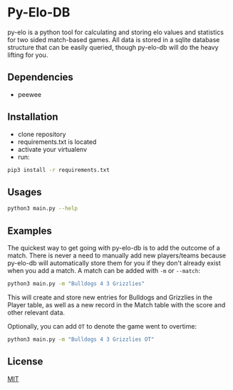 # Py-Elo-DB

py-elo is a python tool for calculating and storing elo values and statistics for two sided match-based games. All data is stored in a sqlite database structure that can be easily queried, though py-elo-db will do the heavy lifting for you.

## Dependencies
- peewee

## Installation
- clone repository
- requirements.txt is located
- activate your virtualenv
- run: 
```bash
pip3 install -r requirements.txt
```

## Usages
```bash
python3 main.py --help
```

## Examples
The quickest way to get going with py-elo-db is to add the outcome of a match. There is never a need to manually add new players/teams because py-elo-db will automatically store them for you if they don't already exist when you add a match. A match can be added with `-m` or `--match`:
```bash
python3 main.py -m "Bulldogs 4 3 Grizzlies"
```
This will create and store new entries for Bulldogs and Grizzlies in the Player table, as well as a new record in the Match table with the score and other relevant data.

Optionally, you can add `OT` to denote the game went to overtime:
```bash
python3 main.py -m "Bulldogs 4 3 Grizzlies OT"
```


## License
[MIT](https://choosealicense.com/licenses/mit/)